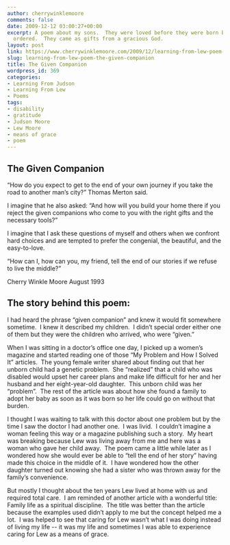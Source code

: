 ```yaml
---
author: cherrywinklemoore
comments: false
date: 2009-12-12 03:00:27+00:00
excerpt: A poem about my sons.  They were loved before they were born but not special
  ordered.  They came as gifts from a gracious God.
layout: post
link: https://www.cherrywinklemoore.com/2009/12/learning-from-lew-poem-the-given-companion/
slug: learning-from-lew-poem-the-given-companion
title: The Given Companion
wordpress_id: 369
categories:
- Learning From Judson
- Learning From Lew
- Poems
tags:
- disability
- gratitude
- Judson Moore
- Lew Moore
- means of grace
- poem
---
```


## The Given Companion


“How do you expect
to get to the end of your own journey
if you take the road
to another man’s city?”
Thomas Merton said.

I imagine that he also asked:
“And how will you build your home there
if you reject the given companions
who come to you with the right gifts
and the necessary tools?”

I imagine that I ask these questions
of myself and others
when we confront hard choices
and are tempted to prefer the congenial, the beautiful,
and the easy-to-love.

“How can I, how can you, my friend,
tell the end of our stories
if we refuse to live the middle?”

Cherry Winkle Moore
August 1993


## The story behind this poem:


I had heard the phrase “given companion” and knew it would fit somewhere sometime.  I knew it described my children.  I didn’t special order either one of them but they were the children who arrived, who were “given.”

When I was sitting in a doctor’s office one day, I picked up a women’s magazine and started reading one of those “My Problem and How I Solved It” articles.  The young female writer shared about finding out that her unborn child had a genetic problem.  She “realized” that a child who was disabled would upset her career plans and make life difficult for her and her husband and her eight-year-old daughter.  This unborn child was her “problem”.  The rest of the article was about how she found a family to adopt her baby as soon as it was born so her life could go on without that burden.

I thought I was waiting to talk with this doctor about one problem but by the time I saw the doctor I had another one.  I was livid.  I couldn’t imagine a woman feeling this way or a magazine publishing such a story.  My heart was breaking because Lew was living away from me and here was a woman who gave her child away.  The poem came a little while later as I wondered how she would ever be able to “tell the end of her story” having made this choice in the middle of it.  I have wondered how the other daughter turned out knowing she had a sister who was thrown away for the family’s convenience.

But mostly I thought about the ten years Lew lived at home with us and required total care.  I am reminded of another article with a wonderful title: Family life as a spiritual discipline.  The title was better than the article because the examples used didn’t apply to me but the concept helped me a lot.  I was helped to see that caring for Lew wasn’t what I was doing instead of living my life -- it was my life and sometimes I was able to experience caring for Lew as a means of grace.
